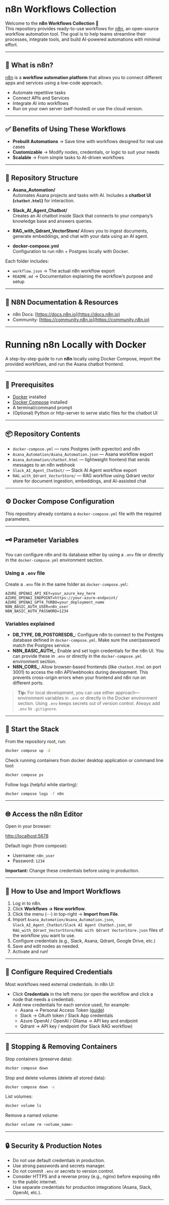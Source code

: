 # n8n Workflows Collection

Welcome to the **n8n Workflows Collection** 🚀  
This repository provides ready-to-use workflows for [n8n](https://n8n.io/), an open-source workflow automation tool. The goal is to help teams streamline their processes, integrate tools, and build AI-powered automations with minimal effort.

---

## 🌟 What is n8n?
[n8n](https://n8n.io/) is a **workflow automation platform** that allows you to connect different apps and services using a low-code approach.  
- Automate repetitive tasks  
- Connect APIs and Services  
- Integrate AI into workflows  
- Run on your own server (self-hosted) or use the cloud version.

---

## ✅ Benefits of Using These Workflows
- **Prebuilt Automations** → Save time with workflows designed for real use cases  
- **Customizable** → Modify nodes, credentials, or logic to suit your needs  
- **Scalable** → From simple tasks to AI-driven workflows  

---

## 📂 Repository Structure


- **Asana_Automation/**  
  Automates Asana projects and tasks with AI. Includes a **chatbot UI (`chatbot.html`)** for interaction.  

- **Slack_AI_Agent_Chatbot/**  
  Creates an AI chatbot inside Slack that connects to your company’s knowledge base and answers queries.

- **RAG_with_Qdrant_VectorStore/** 
  Allows you to ingest documents, generate embeddings, and chat with your data using an AI agent.

- **docker-compose.yml**  
  Configuration to run n8n + Postgres locally with Docker.  

Each folder includes:  
- `workflow.json` → The actual n8n workflow export  
- `README.md` → Documentation explaining the workflow’s purpose and setup  

---

## 📖 N8N Documentation & Resources
- n8n Docs: [https://docs.n8n.io](https://docs.n8n.io)  
- Community: [https://community.n8n.io](https://community.n8n.io)  

---

# Running n8n Locally with Docker

A step-by-step guide to run **n8n** locally using Docker Compose, import the provided workflows, and run the Asana chatbot frontend.

---

## 🐳 Prerequisites

- [Docker](https://docs.docker.com/get-docker/) installed  
- [Docker Compose](https://docs.docker.com/compose/install/) installed  
- A terminal/command prompt  
- (Optional) Python or http-server to serve static files for the chatbot UI  

---

## 📦 Repository Contents

- `docker-compose.yml` — runs Postgres (with pgvector) and n8n  
- `Asana_Automation/Asana_Automation.json` — Asana workflow export  
- `Asana_Automation/chatbot.html` — lightweight frontend that sends messages to an n8n webhook  
- `Slack_AI_Agent_Chatbot/` — Slack AI Agent workflow export  
- `RAG_with_Qdrant_VectorStore/` — RAG workflow using Qdrant vector store for document ingestion, embeddings, and AI-assisted chat

---

## ⚙️ Docker Compose Configuration

This repository already contains a `docker-compose.yml` file with the required parameters.

---
## 🗝️ Parameter Variables

You can configure n8n and its database either by using a `.env` file or directly in the `docker-compose.yml` environment section.  

### Using a `.env` file
Create a `.env` file in the same folder as `docker-compose.yml`:

```
AZURE_OPENAI_API_KEY=your_azure_key_here
AZURE_OPENAI_ENDPOINT=https://your-azure-endpoint/
AZURE_OPENAI_GPT4_TURBO=your_deployment_name
N8N_BASIC_AUTH_USER=n8n_user
N8N_BASIC_AUTH_PASSWORD=1234
```

### Variables explained
- **DB_TYPE, DB_POSTGRESDB_**: Configure n8n to connect to the Postgres database defined in `docker-compose.yml`. Make sure the user/password match the Postgres service.  
- **N8N_BASIC_AUTH_**: Enable and set login credentials for the n8n UI. You can provide these in `.env` or directly in the `docker-compose.yml` environment section.  
- **N8N_CORS_**: Allow browser-based frontends (like `chatbot.html` on port 3001) to access the n8n API/webhooks during development. This prevents cross-origin errors when your frontend and n8n run on different ports.  

> **Tip:** For local development, you can use either approach—environment variables in `.env` or directly in the Docker environment section. Using `.env` keeps secrets out of version control. Always add `.env` to `.gitignore`.

---

## 🚀 Start the Stack

From the repository root, run:

```sh
docker compose up -d
```

Check running containers from docker desktop application or command line tool:

```sh
docker compose ps
```

Follow logs (helpful while starting):

```sh
docker compose logs -f n8n
```

---

## 🌐 Access the n8n Editor

Open in your browser:

[http://localhost:5678](http://localhost:5678)

Default login (from compose):

- Username: `n8n_user`
- Password: `1234`

**Important:** Change these credentials before using in production.

---

## 🚀 How to Use and Import Workflows

1. Log in to n8n.
2. Click **Workflows → New workflow**.
3. Click the menu (⋯) in top-right → **Import from File**.
4. Import `Asana_Automation/Asana_Automation.json`, `Slack_AI_Agent_Chatbot/Slack AI Agent Chatbot.json`, or `RAG_with_Qdrant_VectorStore/RAG with Qdrant VectorStore.json` files of the workflow you want to use.
5. Configure credentials (e.g., Slack, Asana, Qdrant, Google Drive, etc.)  
6. Save and edit nodes as needed.
7. Activate and run!  

---

## 🔑 Configure Required Credentials

Most workflows need external credentials. In n8n UI:

- Click **Credentials** in the left menu (or open the workflow and click a node that needs a credential).
- Add new credentials for each service used, for example:
  - Asana → Personal Access Token ([guide](https://developers.asana.com/docs/personal-access-token))
  - Slack → OAuth token / Slack App credentials
  - Azure OpenAI / OpenAI / Ollama → API key and endpoint
  - Qdrant → API key / endpoint (for Slack RAG workflow)

---

## 🛑 Stopping & Removing Containers

Stop containers (preserve data):

```sh
docker compose down
```

Stop and delete volumes (delete all stored data):

```sh
docker compose down -v
```

List volumes:

```sh
docker volume ls
```

Remove a named volume:

```sh
docker volume rm <volume_name>
```

---

## 🔒 Security & Production Notes

- Do not use default credentials in production.
- Use strong passwords and secrets manager.
- Do not commit `.env` or secrets to version control.
- Consider HTTPS and a reverse proxy (e.g., nginx) before exposing n8n to the public internet.
- Use separate credentials for production integrations (Asana, Slack, OpenAI, etc.).

---

